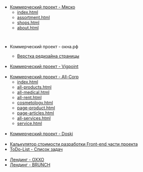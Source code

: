 <body>
	<ul>	
		<li><a href="https://denis-snitko.github.io/all-corp/" target="_blank">Коммерческий проект - Мяско</a>
			<ul>
				<li><a href="https://denis-snitko.github.io/meat/index.html" target="_blank">index.html</a></li>
				<li><a href="https://denis-snitko.github.io/meat/assortment.html" target="_blank">assortment.html</a></li>
				<li><a href="https://denis-snitko.github.io/meat/shops.html" target="_blank">shops.html</a></li>
				<li><a href="https://denis-snitko.github.io/meat/about.html" target="_blank">about.html</a></li>
			</ul> 
		</li>
	</ul>
		<br>
    <ul>
        <li>Коммерческий проект - окна.рф</li>
		<ul>
			<li><a href="https://denis-snitko.github.io/okna/" target="_blank">Верстка редизайна страницы</a></li>
		</ul>
		<br>
        <li><a href="https://denis-snitko.github.io/vigpoint/" target="_blank">Коммерческий проект - Vigpoint</a></li>
		<br>
        <li><a href="https://denis-snitko.github.io/all-corp/" target="_blank">Коммерческий проект - All-Corp</a>
			<ul>
				<li><a href="https://denis-snitko.github.io/all-corp/index.html" target="_blank">index.html</a></li>
				<li><a href="https://denis-snitko.github.io/all-corp/all-products.html" target="_blank">all-products.html</a></li>
				<li><a href="https://denis-snitko.github.io/all-corp/all-medical.html" target="_blank">all-medical.html</a></li>
				<li><a href="https://denis-snitko.github.io/all-corp/all-rent.html" target="_blank">all-rent.html</a></li>
				<li><a href="https://denis-snitko.github.io/all-corp/cosmetology.html" target="_blank">cosmetology.html</a></li>
				<li><a href="https://denis-snitko.github.io/all-corp/page-product.html" target="_blank">page-product.html</a></li>
				<li><a href="https://denis-snitko.github.io/all-corp/page-articles.html" target="_blank">page-articles.html</a></li>
				<li><a href="https://denis-snitko.github.io/all-corp/all-services.html" target="_blank">all-services.html</a></li>
        <li><a href="https://denis-snitko.github.io/all-corp/service.html" target="_blank">service.html</a></li>
			</ul> 
		</li>
		<br>
        <li><a href="https://denis-snitko.github.io/pr-doski/" target="_blank">Коммерческий проект - Doski</a></li>
	 <br>
	 <li><a href="https://denis-snitko.github.io/calculator/" target="_blank">Калькулятор стоимости разработки Front-end части проекта</a></li>
	 <li><a href="https://denis-snitko.github.io/todo-list/" target="_blank">ToDo-List - Список задач</a></li>
	<br>
	<li><a href="https://denis-snitko.github.io/pr-oxxo/" target="_blank">Лендинг - OXXO</a></li>
        <li><a href="https://denis-snitko.github.io/pr-brunch/" target="_blank">Лендинг - BRUNCH</a></li>
    </ul>
</body>
